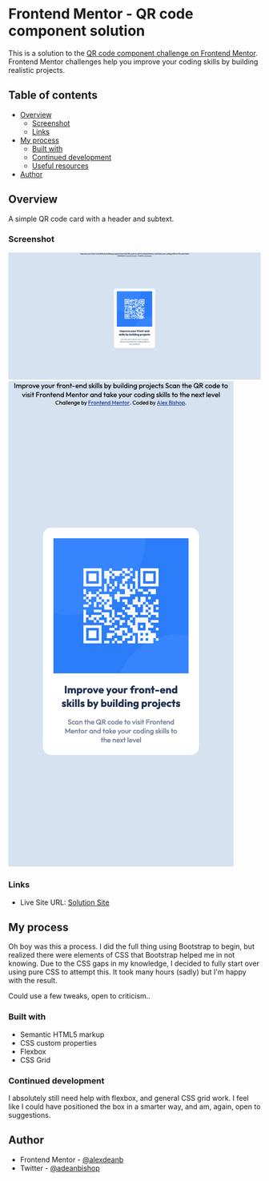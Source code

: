 # Frontend Mentor - QR code component solution

This is a solution to the [QR code component challenge on Frontend Mentor](https://www.frontendmentor.io/challenges/qr-code-component-iux_sIO_H). Frontend Mentor challenges help you improve your coding skills by building realistic projects. 

## Table of contents

- [Overview](#overview)
  - [Screenshot](#screenshot)
  - [Links](#links)
- [My process](#my-process)
  - [Built with](#built-with)
  - [Continued development](#continued-development)
  - [Useful resources](#useful-resources)
- [Author](#author)



## Overview

A simple QR code card with a header and subtext. 

### Screenshot

![](./solutionScreenshots/screenshotDesktop.jpg)
![](./solutionScreenshots/screenshotMobile.jpg)


### Links

- Live Site URL: [Solution Site](https://alexdeanb.github.io/FEM-Qr-Code-Solution/)

## My process

  Oh boy was this a process. I did the full thing using Bootstrap to begin, but realized there were elements of CSS that Bootstrap helped me in not knowing.
  Due to the CSS gaps in my knowledge, I decided to fully start over using pure CSS to attempt this. It took many hours (sadly) but I'm happy with the result.

  Could use a few tweaks, open to criticism..

### Built with

- Semantic HTML5 markup
- CSS custom properties
- Flexbox
- CSS Grid


### Continued development

I absolutely still need help with flexbox, and general CSS grid work. I feel like I could have positioned the box in a smarter way, and am, again, open to suggestions.


## Author

- Frontend Mentor - [@alexdeanb](https://www.frontendmentor.io/profile/alexdeanb)
- Twitter - [@adeanbishop](https://twitter.com/adeanbishop)

